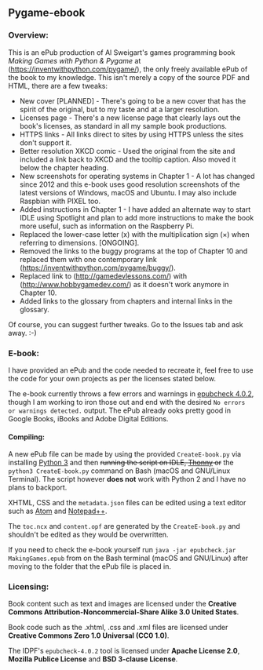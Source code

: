 ## Pygame-ebook

### Overview:

This is an ePub production of Al Sweigart's games programming book *Making Games with Python & Pygame* at (https://inventwithpython.com/pygame/), the only freely available ePub of the book to my knowledge. This isn't merely a copy of the source PDF and HTML, there are a few tweaks:

* New cover [PLANNED] - There's going to be a new cover that has the spirit of the original, but to my taste and at a larger resolution.
* Licenses page - There's a new license page that clearly lays out the book's licenses, as standard in all my sample book productions.
* HTTPS links - All links direct to sites by using HTTPS unless the sites don't support it.
* Better resolution XKCD comic - Used the original from the site and included a link back to XKCD and the tooltip caption. Also moved it below the chapter heading.
* New screenshots for operating systems in Chapter 1 - A lot has changed since 2012 and this e-book uses good resolution screenshots of the latest versions of Windows, macOS and Ubuntu. I may also include Raspbian with PIXEL too.
* Added instructions in Chapter 1 - I have added an alternate way to start IDLE using Spotlight and plan to add more instructions to make the book more useful, such as information on the Raspberry Pi.
* Replaced the lower-case letter (x) with the multiplication sign (×) when referring to dimensions. [ONGOING].
* Removed the links to the buggy programs at the top of Chapter 10 and replaced them with one contemporary link (https://inventwithpython.com/pygame/buggy/).
* Replaced link to (http://gamedevlessons.com/) with (http://www.hobbygamedev.com/) as it doesn't work anymore in Chapter 10.
* Added links to the glossary from chapters and internal links in the glossary.

Of course, you can suggest further tweaks. Go to the Issues tab and ask away. :-)

### E-book:

I have provided an ePub and the code needed to recreate it, feel free to use the code for your own projects as per the licenses stated below.

The e-book currently throws a few errors and warnings in [epubcheck 4.0.2](https://github.com/IDPF/epubcheck), though I am working to iron those out and end with the desired `No errors or warnings detected.` output. The ePub already ooks pretty good in Google Books, iBooks and Adobe Digital Editions.

#### Compiling:

A new ePub file can be made by using the provided `CreateE-book.py` via installing [Python 3](https://www.python.org/downloads/) and then ~~running the script on IDLE, [Thonny](http://thonny.org/) or~~ the `python3 CreateE-book.py` command on Bash (macOS and GNU/Linux Terminal). The script however **does not** work with Python 2 and I have no plans to backport.

XHTML, CSS and the `metadata.json` files can be edited using a text editor such as [Atom](https://atom.io/) and [Notepad++](https://notepad-plus-plus.org/).

The `toc.ncx` and `content.opf` are generated by the `CreateE-book.py` and shouldn't be edited as they would be overwritten.

If you need to check the e-book yourself run `java -jar epubcheck.jar MakingGames.epub` from on the Bash terminal (macOS and GNU/Linux) after moving to the folder that the ePub file is placed in.

### Licensing:

Book content such as text and images are licensed under the **Creative Commons Attribution-Noncommercial-Share Alike 3.0 United States**.

Book code such as the .xhtml, .css and .xml files are licensed under **Creative Commons Zero 1.0 Universal (CC0 1.0)**.

The IDPF's `epubcheck-4.0.2` tool is licensed under **Apache License 2.0**, **Mozilla Publice License** and **BSD 3-clause License**.
